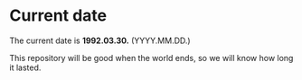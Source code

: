 # Current date

The current date is **1992.03.30.** (YYYY.MM.DD.)

This repository will be good when the world ends, so we will know how long it lasted.